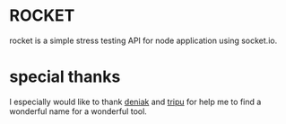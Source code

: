 # ROCKET

rocket is a simple stress testing API for node application using socket.io.

# special thanks

I especially would like to thank [deniak](https://github.com/deniak) and [tripu](https://github.com/tripu) for help me to find a wonderful name for a wonderful tool.